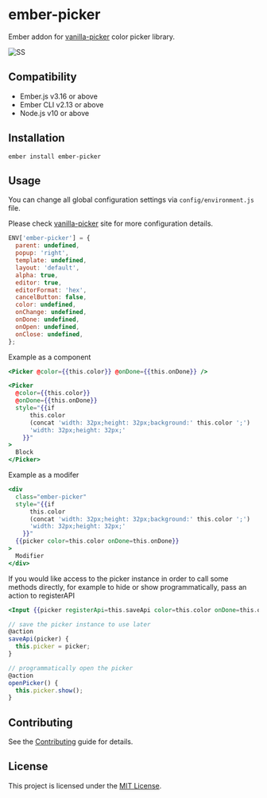 # ember-picker

Ember addon for [vanilla-picker](https://github.com/Sphinxxxx/vanilla-picker) color picker library.

![SS](https://github.com/sinankeskin/ember-picker/blob/main/ss.png?raw=true)

## Compatibility

- Ember.js v3.16 or above
- Ember CLI v2.13 or above
- Node.js v10 or above

## Installation

```
ember install ember-picker
```

## Usage

You can change all global configuration settings via `config/environment.js` file.

Please check [vanilla-picker](https://vanilla-picker.js.org/gen/Picker.html) site for more configuration details.

```javascript
ENV['ember-picker'] = {
  parent: undefined,
  popup: 'right',
  template: undefined,
  layout: 'default',
  alpha: true,
  editor: true,
  editorFormat: 'hex',
  cancelButton: false,
  color: undefined,
  onChange: undefined,
  onDone: undefined,
  onOpen: undefined,
  onClose: undefined,
};
```

Example as a component

```handlebars
<Picker @color={{this.color}} @onDone={{this.onDone}} />
```

```handlebars
<Picker
  @color={{this.color}}
  @onDone={{this.onDone}}
  style="{{if
      this.color
      (concat 'width: 32px;height: 32px;background:' this.color ';')
      'width: 32px;height: 32px;'
    }}"
>
  Block
</Picker>
```

Example as a modifer

```handlebars
<div
  class="ember-picker"
  style="{{if
      this.color
      (concat 'width: 32px;height: 32px;background:' this.color ';')
      'width: 32px;height: 32px;'
    }}"
  {{picker color=this.color onDone=this.onDone}}
>
  Modifier
</div>
```

If you would like access to the picker instance in order to call some methods directly, for example to hide or show
programmatically, pass an action to registerAPI

```handlebars
<Input {{picker registerApi=this.saveApi color=this.color onDone=this.onDone}} />
```

```javascript
// save the picker instance to use later
@action
saveApi(picker) {
  this.picker = picker;
}

// programmatically open the picker
@action
openPicker() {
  this.picker.show();
}
```

## Contributing

See the [Contributing](CONTRIBUTING.md) guide for details.

## License

This project is licensed under the [MIT License](LICENSE.md).
